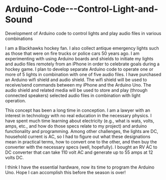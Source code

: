 # Arduino-Code---Control-Light-and-Sound
Development of Arduino code to control lights and play audio files in various combinations

I am a Blackhawks hockey fan.  I also collect antique emergency lights such as those that were on fire trucks or police cars 50 years ago.  I am experimenting with using Arduino boards and shields to initiate my lights and audio files remotely from an iPhone in order to celebrate goals during a hockey game.  I plan to develop separate Arduino code to operate one or more of 5 lights in combination with one of five audio files.  I have purchased an Arduino wifi shield and audio shield.  The wifi shield will be used to receive/send commands between my iPhone and the Arduino Uno.  The audio shield and related media will be used to store and play (through connected speakers) selected audio files in combination with light operation.

This concept has been a long time in conception.  I am a lawyer with an interest in technology with no real education in the necessary physics.  I have spent much time learning about electricity (e.g., what is wats, volts, amps, etc., and how do those specs relate to my project) and arduino functionality and programming.  Among other challenges, the lights are DC, household current is AC, so I had to figure out what these designations mean in practical terms, how to convert one to the other, and then buy the converter with the necessary specs (well, hopefully).  I bought an RV AC to DC converter that can take 110 volt AC and generate up to 55 amps at 12 volts DC.

I think I have the essential hardware, now its time to program the Arduino Uno.  Hope I can accomplish this before the season is over!

